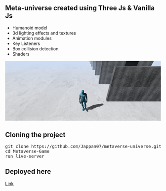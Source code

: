 ## Meta-universe created using Three Js & Vanilla Js

 - Humanoid model
 - 3d lighting effects and textures
 - Animation modules
 - Key Listeners
 - Box collision detection
 - Shaders

<img src="img/landing.png">

## Cloning the project
<pre>
git clone https://github.com/Jappan07/metaverse-universe.git
cd Metaverse-Game
run live-server
</pre>

## Deployed here
<a href="https://jappan07.github.io/metaverse-universe/" target="/blank">Link</a>

#